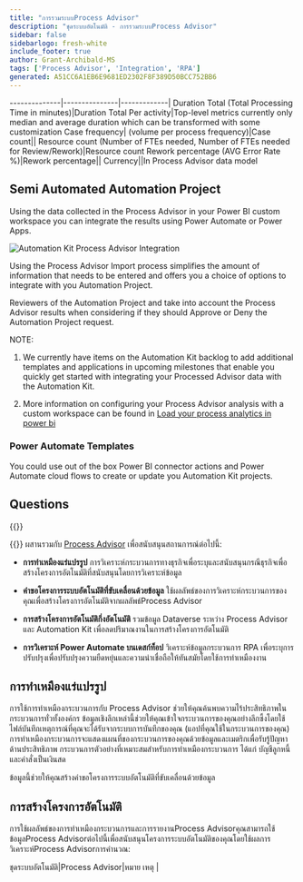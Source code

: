 ```yaml
---
title: "การรวมระบบProcess Advisor"
description: "ชุดระบบอัตโนมัติ - การรวมระบบProcess Advisor"
sidebar: false
sidebarlogo: fresh-white
include_footer: true
author: Grant-Archibald-MS
tags: ['Process Advisor', 'Integration', 'RPA']
generated: A51CC6A1EB6E9681ED2302F8F389D50BCC752BB6
---
```

--------------|---------------|-------------|
Duration Total (Total Processing Time in minutes)|Duration Total Per activity|Top-level metrics currently only median and average duration which can be transformed with some customization
Case frequency| (volume per process frequency)|Case count||
Resource count (Number of FTEs needed, Number of FTEs needed for Review/Rework)|Resource count
Rework percentage (AVG Error Rate %)|Rework percentage||
Currency||In Process Advisor data model

## Semi Automated Automation Project

Using the data collected in the Process Advisor in your Power BI custom workspace you can integrate the results using Power Automate or Power Apps.

![Automation Kit Process Advisor Integration](/images/illustrations/process-advisor-integration.svg)

Using the Process Advisor Import process simplifies the amount of information that needs to be entered and offers you a choice of options to integrate with you Automation Project.

Reviewers of the Automation Project and take into account the Process Advisor results when considering if they should Approve or Deny the Automation Project request.

NOTE:

1. We currently have items on the Automation Kit backlog to add additional templates and applications in upcoming milestones that enable you quickly get started with integrating your Processed Advisor data with the Automation Kit.

2. More information on configuring your Process Advisor analysis with a custom workspace can be found in [Load your process analytics in power bi](https://learn.microsoft.com/en-us/power-automate/process-mining-pbi-workspace#load-your-process-analytics-in-power-bi)

### Power Automate Templates

You could use out of the box Power BI connector actions and Power Automate cloud flows to create or update you Automation Kit projects.

## Questions

{{<questions name="/content/en-us/backlog/process-advisor-integration.json" completed="Thank you for completing Process Advisor questions" showNavigationButtons=false >}}

{{<product-name>}} ผสานรวมกับ [Process Advisor](https://learn.microsoft.com/en-us/power-automate/process-advisor-overview) เพื่อสนับสนุนสถานการณ์ต่อไปนี้:

- **การทําเหมืองแร่แปรรูป** การวิเคราะห์กระบวนการทางธุรกิจเพื่อระบุและสนับสนุนกรณีธุรกิจเพื่อสร้างโครงการอัตโนมัติที่สนับสนุนโดยการวิเคราะห์ข้อมูล

- **คําขอโครงการระบบอัตโนมัติที่ขับเคลื่อนด้วยข้อมูล** ใช้ผลลัพธ์ของการวิเคราะห์กระบวนการของคุณเพื่อสร้างโครงการอัตโนมัติจากผลลัพธ์Process Advisor

- **การสร้างโครงการอัตโนมัติกึ่งอัตโนมัติ** รวมข้อมูล Dataverse ระหว่าง Process Advisor และ Automation Kit เพื่อลดปริมาณงานในการสร้างโครงการอัตโนมัติ

- **การวิเคราะห์ Power Automate บนเดสก์ท็อป** วิเคราะห์ข้อมูลกระบวนการ RPA เพื่อระบุการปรับปรุงเพื่อปรับปรุงความยืดหยุ่นและความน่าเชื่อถือให้ทันสมัยโดยใช้การทําเหมืองงาน

## การทําเหมืองแร่แปรรูป

การใช้การทําเหมืองกระบวนการกับ Process Advisor ช่วยให้คุณค้นพบความไร้ประสิทธิภาพในกระบวนการทั่วทั้งองค์กร ข้อมูลเชิงลึกเหล่านี้ช่วยให้คุณเข้าใจกระบวนการของคุณอย่างลึกซึ้งโดยใช้ไฟล์บันทึกเหตุการณ์ที่คุณจะได้รับจากระบบการบันทึกของคุณ (แอปที่คุณใช้ในกระบวนการของคุณ) การทําเหมืองกระบวนการจะแสดงแผนที่ของกระบวนการของคุณด้วยข้อมูลและเมตริกเพื่อรับรู้ปัญหาด้านประสิทธิภาพ กระบวนการตัวอย่างที่เหมาะสมสําหรับการทําเหมืองกระบวนการ ได้แก่ บัญชีลูกหนี้และคําสั่งเป็นเงินสด

ข้อมูลนี้ช่วยให้คุณสร้างคําขอโครงการระบบอัตโนมัติที่ขับเคลื่อนด้วยข้อมูล

## การสร้างโครงการอัตโนมัติ

การใช้ผลลัพธ์ของการทําเหมืองกระบวนการและการรายงานProcess Advisorคุณสามารถใช้ข้อมูลProcess Advisorต่อไปนี้เพื่อสนับสนุนโครงการระบบอัตโนมัติของคุณโดยใช้ผลการวิเคราะห์Process Advisorการคํานวณ:

ชุดระบบอัตโนมัติ|Process Advisor|หมาย เหตุ        |
